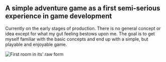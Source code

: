 ## A simple adventure game as a first semi-serious experience in game development

Currently on the early stages of production. There is no general concept or idea except for what my gut feeling bestows upon me. The goal is to get myself familiar with the basic concepts and end up with a simple, but playable and enjoyable game.

![First room in its' raw form](https://github.com/andrews-quest/test-game/assets/36561904/50982b9e-0b77-48ac-a509-505eb88106da)
